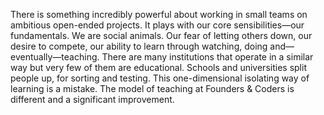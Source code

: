 <a href="https://github.com/besarthoxhaj" ><div class="team-image-grid bes"></div></a>
<br>
<br>

There is something incredibly powerful about working in small teams on ambitious open-ended projects. It plays with our core sensibilities—our fundamentals. We are social animals. Our fear of letting others down, our desire to compete, our ability to learn through watching, doing and—eventually—teaching. There are many institutions that operate in a similar way but very few of them are educational. Schools and universities split people up, for sorting and testing. This one-dimensional isolating way of learning is a mistake. The model of teaching at Founders & Coders is different and a significant improvement.
